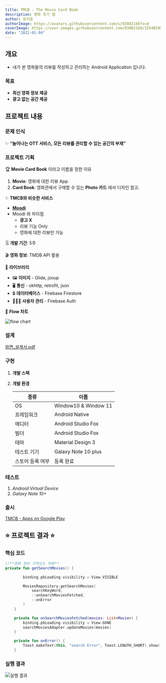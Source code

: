 ```yaml
---
title: TMCB - The Movie Card Book
description: 영화 후기 앱
author: 문지웅
authorImage: https://avatars.githubusercontent.com/u/83802168?v=4
coverImage: https://user-images.githubusercontent.com/83802168/155482950-2db50f75-a593-4031-aaa1-9e298d5cbecd.png
date: "2022-01-04"
---
```


## 개요

- 내가 본 영화들의 리뷰를 작성하고 관리하는 Android Application 입니다.

### **목표**

- **최신 영화 정보 제공**
- **광고 없는 공간 제공**

## 프로젝트 내용

### **문제 인식**

✨ **“늘어나는 OTT 서비스, 모든 리뷰를 관리할 수 있는 공간의 부재”**

### 프로젝트 기획

🏆 **Movie Card Book** 이라고 이름을 정한 이유

1. **Movie**: 영화에 대한 리뷰 App.
2. **Card Book**: 영화관에서 구매할 수 있는 **Photo 카드** 에서 디자인 참고.

✨ **TMCB와 비슷한 서비스**

- **[Moodi](https://play.google.com/store/apps/details?id=com.memolease.android.simplelog)**
- Moodi 와 차이점
  - **광고 X**
  - 리뷰 기능 Only
  - 영화에 대한 리뷰만 가능

🗓️ **개발 기간**: 5주

🎬 **영화 정보**: TMDB API 활용

🧰 **라이브러리**

- 🖼️ **이미지** - Glide, jsoup
- 🖥️ **통신** - okhttp, retrofit, json
- 🔒 **데이터베이스** - Firebase Firestore
- 👨🏻‍💻 **사용자 관리** - Firebase Auth

🧰 **Flow 차트**

![flow chart](https://user-images.githubusercontent.com/83802168/155483046-e87e2ef6-1523-462c-b631-5d15271c04c5.png)

### 설계

[화면_설계서.pdf](https://github.com/woongsnote/tmcb/files/8130702/_.pdf)

### 구현

1. **개발 스택**

1. **개발 환경**

    | 종류 | 이름 |
    | --- | --- |
    | OS | Window10 & Window 11 |
    | 프레임워크 | Android Native |
    | 에디터 | Android Studio Fox |
    | 빌더 | Android Studio Fox |
    | 테마 | Material Design 3 |
    | 테스트 기기 | Galaxy Note 10 plus |
    | 스토어 등록 여부 | 등록 완료 |

### 테스트

1. *Android Virtual Device*
2. *Galaxy Note 10+*

### 출시

[TMCB - Apps on Google Play](https://play.google.com/store/apps/details?id=com.woongsnote.mcb)

## ⭐ **프로젝트 결과** ⭐

### 핵심 코드

```kotlin
//**영화 정보 가져오는 부분**
private fun getSearchMovies() {

        binding.pbLoading.visibility = View.VISIBLE

        MoviesRepository.getSearchMovies(
            searchKeyWord,
            ::onSearchMoviesFetched,
            ::onError
        )
    }

    private fun onSearchMoviesFetched(movies: List<Movie>) {
        binding.pbLoading.visibility = View.GONE
        searchMoviesAdapter.updateMovies(movies)
    }

    private fun onError() {
        Toast.makeText(this, "search Error", Toast.LENGTH_SHORT).show()
    }
```

### **실행 결과**

![실행 결과](https://user-images.githubusercontent.com/83802168/155482950-2db50f75-a593-4031-aaa1-9e298d5cbecd.png)
